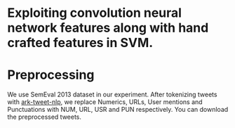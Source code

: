 # Exploiting convolution neural network features along with hand crafted features in SVM.

# Preprocessing
We use SemEval 2013 dataset in our experiment. After tokenizing tweets with [ark-tweet-nlp][1], we replace Numerics, URLs, User mentions and Punctuations with NUM, URL, USR and PUN respectively. You can download the preprocessed tweets.

[1]: http://www.cs.cmu.edu/~ark/TweetNLP/
